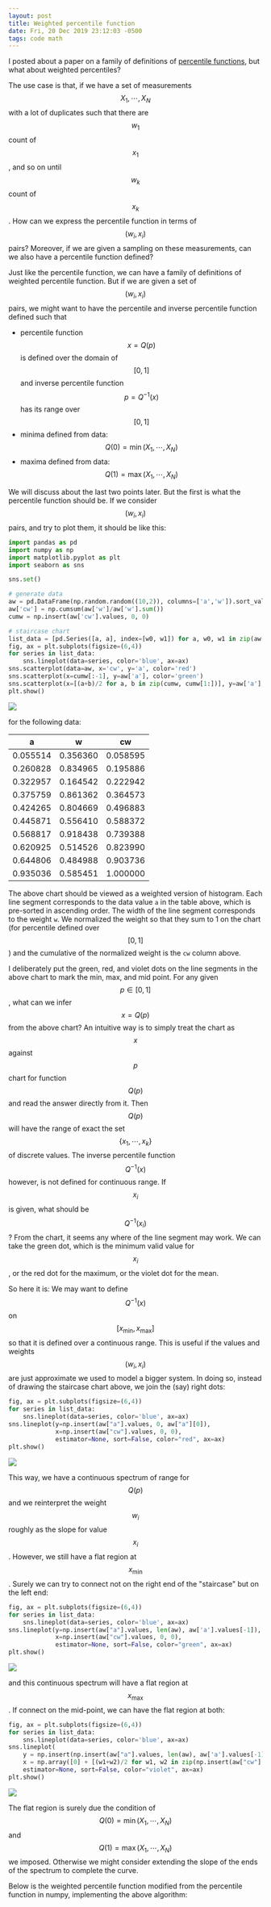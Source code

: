 ```yaml
---
layout: post
title: Weighted percentile function
date: Fri, 20 Dec 2019 23:12:03 -0500
tags: code math
---
```


I posted about a paper on a family of definitions of [percentile functions](/2018-01-26-percentile/), but what about weighted percentiles?

The use case is that, if we have a set of measurements $$X_1,\cdots,X_N$$ with
a lot of duplicates such that there are $$w_1$$ count of $$x_1$$, and so on
until $$w_k$$ count of $$x_k$$. How can we express the percentile function in
terms of $$(w_i, x_i)$$ pairs? Moreover, if we are given a sampling on these
measurements, can we also have a percentile function defined?

Just like the percentile function, we can have a family of definitions of
weighted percentile function. But if we are given a set of $$(w_i, x_i)$$
pairs, we might want to have the percentile and inverse percentile function
defined such that

- percentile function $$x=Q(p)$$ is defined over the domain of $$[0,1]$$ and inverse
  percentile function $$p=Q^{-1}(x)$$ has its range over $$[0,1]$$
- minima defined from data: $$Q(0) = \min(X_1,\cdots,X_N)$$
- maxima defined from data: $$Q(1) = \max(X_1,\cdots,X_N)$$

We will discuss about the last two points later. But the first is what the
percentile function should be. If we consider $$(w_i, x_i)$$ pairs, and try to
plot them, it should be like this:

```python
import pandas as pd
import numpy as np
import matplotlib.pyplot as plt
import seaborn as sns

sns.set()

# generate data
aw = pd.DataFrame(np.random.random((10,2)), columns=['a','w']).sort_values(by='a')
aw['cw'] = np.cumsum(aw['w']/aw['w'].sum())
cumw = np.insert(aw['cw'].values, 0, 0)

# staircase chart
list_data = [pd.Series([a, a], index=[w0, w1]) for a, w0, w1 in zip(aw['a'].values, cumw, cumw[1:])]
fig, ax = plt.subplots(figsize=(6,4))
for series in list_data:
    sns.lineplot(data=series, color='blue', ax=ax)
sns.scatterplot(data=aw, x='cw', y='a', color='red')
sns.scatterplot(x=cumw[:-1], y=aw['a'], color='green')
sns.scatterplot(x=[(a+b)/2 for a, b in zip(cumw, cumw[1:])], y=aw['a'], color='violet')
plt.show()
```

![](/img/wpct-staircase.png)

for the following data:

| a | w | cw |
|---|---|----|
| 0.055514 | 0.356360 | 0.058595 |
| 0.260828 | 0.834965 | 0.195886 |
| 0.322957 | 0.164542 | 0.222942 |
| 0.375759 | 0.861362 | 0.364573 |
| 0.424265 | 0.804669 | 0.496883 |
| 0.445871 | 0.556410 | 0.588372 |
| 0.568817 | 0.918438 | 0.739388 |
| 0.620925 | 0.514526 | 0.823990 |
| 0.644806 | 0.484988 | 0.903736 |
| 0.935036 | 0.585451 | 1.000000 |

The above chart should be viewed as a weighted version of histogram. Each line
segment corresponds to the data value `a` in the table above, which is
pre-sorted in ascending order. The width of the line segment corresponds to the
weight `w`. We normalized the weight so that they sum to 1 on the chart (for
percentile defined over $$[0,1]$$) and the cumulative of the normalized weight
is the `cw` column above.

I deliberately put the green, red, and violet dots on the line segments in the
above chart to mark the min, max, and mid point. For any given $$p\in[0,1]$$,
what can we infer $$x=Q(p)$$ from the above chart? An intuitive way is to
simply treat the chart as $$x$$ against $$p$$ chart for function $$Q(p)$$ and
read the answer directly from it. Then $$Q(p)$$ will have the range of exact
the set $$\{x_1,\cdots,x_k\}$$ of discrete values. The inverse percentile
function $$Q^{-1}(x)$$ however, is not defined for continuous range. If $$x_i$$
is given, what should be $$Q^{-1}(x_i)$$? From the chart, it seems any where of
the line segment may work. We can take the green dot, which is the minimum
valid value for $$x_i$$, or the red dot for the maximum, or the violet dot for
the mean.

So here it is: We may want to define $$Q^{-1}(x)$$ on $$[x_{\min}, x_{\max}]$$
so that it is defined over a continuous range. This is useful if the values and
weights $$(w_i, x_i)$$ are just approximate we used to model a bigger system.
In doing so, instead of drawing the staircase chart above, we join the (say)
right dots:

```python
fig, ax = plt.subplots(figsize=(6,4))
for series in list_data:
    sns.lineplot(data=series, color='blue', ax=ax)
sns.lineplot(y=np.insert(aw["a"].values, 0, aw["a"][0]),
             x=np.insert(aw["cw"].values, 0, 0),
             estimator=None, sort=False, color="red", ax=ax)
plt.show()
```

![](/img/wpct-right.png)

This way, we have a continuous spectrum of range for $$Q(p)$$ and we
reinterpret the weight $$w_i$$ roughly as the slope for value $$x_i$$. However,
we still have a flat region at $$x_{\min}$$. Surely we can try to connect not
on the right end of the "staircase" but on the left end:

```python
fig, ax = plt.subplots(figsize=(6,4))
for series in list_data:
    sns.lineplot(data=series, color='blue', ax=ax)
sns.lineplot(y=np.insert(aw["a"].values, len(aw), aw['a'].values[-1]),
             x=np.insert(aw["cw"].values, 0, 0),
             estimator=None, sort=False, color="green", ax=ax)
plt.show()
```

![](/img/wpct-left.png)

and this continuous spectrum will have a flat region at $$x_{\max}$$. If
connect on the mid-point, we can have the flat region at both:

```python
fig, ax = plt.subplots(figsize=(6,4))
for series in list_data:
    sns.lineplot(data=series, color='blue', ax=ax)
sns.lineplot(
    y = np.insert(np.insert(aw["a"].values, len(aw), aw['a'].values[-1]), 0, aw['a'].values[0]),
    x = np.array([0] + [(w1+w2)/2 for w1, w2 in zip(np.insert(aw["cw"].values, 0, 0), aw["cw"].values)] + [1]),
    estimator=None, sort=False, color="violet", ax=ax)
plt.show()
```

![](/img/wpct-mid.png)

The flat region is surely due the condition of $$Q(0) = \min(X_1,\cdots,X_N)$$
and $$Q(1) = \max(X_1,\cdots,X_N)$$ we imposed. Otherwise we might consider
extending the slope of the ends of the spectrum to complete the curve.

Below is the weighted percentile function modified from the percentile function
in numpy, implementing the above algorithm:

<script src="https://gist.github.com/righthandabacus/b125c666a26a4e6e1e9ef1a19b5da4a1.js"></script>
